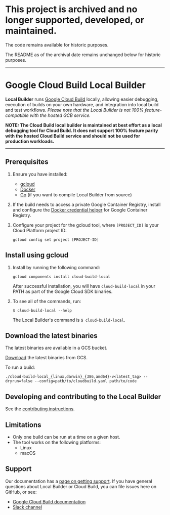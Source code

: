 # This project is archived and no longer supported, developed, or maintained.

The code remains available for historic purposes.

The README as of the archival date remains unchanged below for historic purposes.

-----

# Google Cloud Build Local Builder

**Local Builder** runs [Google Cloud Build](https://cloud.google.com/cloud-build/) locally,
allowing easier debugging, execution of builds on your own hardware, and integration into
local build and test workflows. *Please note that the Local Builder is not 100%
feature-compatible with the hosted GCB service.*

**NOTE: The Cloud Build local builder is maintained at best effort as a local debugging
tool for Cloud Build. It does not support 100% feature parity with the hosted Cloud Build
service and should not be used for production workloads.**

--------------------------------------------------------------------------------

## Prerequisites

1.  Ensure you have installed:

    *   [gcloud](https://cloud.google.com/sdk/docs/quickstarts)
    *   [Docker](https://www.docker.com/)
    *   [Go](https://golang.org/doc/install) (if you want to compile Local
        Builder from source)

2.  If the build needs to access a private Google Container Registry, install
    and configure the
    [Docker credential helper](https://github.com/GoogleCloudPlatform/docker-credential-gcr)
    for Google Container Registry.

3.  Configure your project for the gcloud tool, where `[PROJECT_ID]` is your
    Cloud Platform project ID:

    ```
    gcloud config set project [PROJECT-ID]
    ```

## Install using gcloud

1.  Install by running the following command:

    ```
    gcloud components install cloud-build-local
    ```

    After successful installation, you will have `cloud-build-local` in your
    PATH as part of the Google Cloud SDK binaries.

2.  To see all of the commands, run:

    ```
    $ cloud-build-local --help
    ```

    The Local Builder's command is `$ cloud-build-local`.

## Download the latest binaries

The latest binaries are available in a GCS bucket.

[Download](https://storage.googleapis.com/local-builder/cloud-build-local_latest.tar.gz)
the latest binaries from GCS.

To run a build:

```
./cloud-build-local_{linux,darwin}_{386,amd64}-v<latest_tag> --dryrun=false --config=path/to/cloudbuild.yaml path/to/code
```

## Developing and contributing to the Local Builder

See the
[contributing instructions](https://github.com/GoogleCloudPlatform/cloud-build-local/blob/master/CONTRIBUTING.md).

## Limitations

*   Only one build can be run at a time on a given host.
*   The tool works on the following platforms:
    *   Linux
    *   macOS

## Support

Our documentation has a [page on getting
support](https://cloud.google.com/cloud-build/docs/getting-support). If you have
general questions about Local Builder or Cloud Build, you can file issues here
on GitHub, or see:

* [Google Cloud Build documentation](http://cloud.google.com/cloud-build/)
* [Slack channel](https://googlecloud-community.slack.com/messages/C4KCRJL4D/details/)
